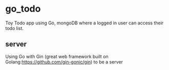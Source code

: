 # go_todo
Toy Todo app using Go, mongoDB where a logged in user can access their todo list.

## server
Using Go with Gin (great web framework built on Golang:https://github.com/gin-gonic/gin) to be a server
